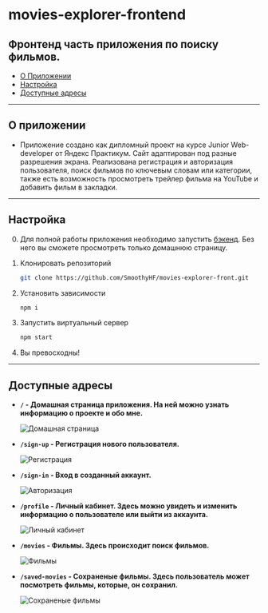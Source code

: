 # movies-explorer-frontend
## Фронтенд часть приложения по поиску фильмов.

* [О Приложении](#about)
* [Настройка](#setup)
* [Доступные адресы](#paths)

---

<h2 name="about">О приложении</h2>

* Приложение создано как дипломный проект на курсе Junior Web-developer от Яндекс Практикум. Сайт адаптирован под разные разрешения экрана. Реализована регистрация и авторизация пользователя, поиск фильмов по ключевым словам или категории, также есть возможность просмотреть трейлер фильма на YouTube и добавить фильм в закладки.


---

<h2 name="setup">Настройка</h2>

0. Для полной работы приложения необходимо запустить [бэкенд](https://github.com/SmoothyHF/movies-explorer-api). Без него вы сможете просмотреть только домашнюю страницу.

1. Клонировать репозиторий

    ```bash
    git clone https://github.com/SmoothyHF/movies-explorer-front.git
    ```

2. Установить зависимости

    ```bash
    npm i
    ```

3. Запустить виртуальный сервер

    ```bash
    npm start
    ```

4. Вы превосходны!

---

<h2 name="paths">Доступные адресы</h2>

* **`/` - Домашная страница приложения. На ней можно узнать информацию о проекте и обо мне.**

  ![Домашная страница](https://imgur.com/JVQRoEN.png)

* **`/sign-up` - Регистрация нового пользователя.**

  ![Регистрация](https://imgur.com/1YpxGww.png)

* **`/sign-in` - Вход в созданный аккаунт.**

  ![Авторизация](https://imgur.com/jchUQ08.png)

* **`/profile` - Личный кабинет. Здесь можно увидеть и изменить информацию о пользователе или выйти из аккаунта.**

  ![Личный кабинет](https://imgur.com/TDxYSCj.png)

* **`/movies` - Фильмы. Здесь происходит поиск фильмов.**

  ![Фильмы](https://imgur.com/A09eY1Y.png)

* **`/saved-movies` - Сохраненые фильмы. Здесь пользователь может посмотреть фильмы, которые, он сохранил.**

  ![Сохраненые фильмы](https://imgur.com/UweGWmQ.png)
